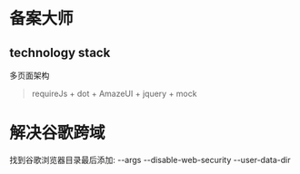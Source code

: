 # 备案大师
## technology stack
多页面架构

> requireJs + dot + AmazeUI + jquery + mock 

# 解决谷歌跨域
找到谷歌浏览器目录最后添加:
  --args   --disable-web-security   --user-data-dir